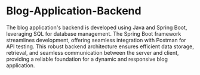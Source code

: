 # Blog-Application-Backend

The blog application's backend is developed using Java and Spring Boot, leveraging SQL for database management. The Spring Boot framework streamlines development, offering seamless integration with Postman for API testing. This robust backend architecture ensures efficient data storage, retrieval, and seamless communication between the server and client, providing a reliable foundation for a dynamic and responsive blog application.
